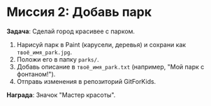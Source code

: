 # Миссия 2: Добавь парк

**Задача**: Сделай город красивее с парком.

1. Нарисуй парк в Paint (карусели, деревья) и сохрани как `твоё_имя_park.jpg`.
2. Положи его в папку `parks/`.
3. Добавь описание в `твоё_имя_park.txt` (например, "Мой парк с фонтаном!").
4. Отправь изменения в репозиторий GitForKids.

**Награда**: Значок "Мастер красоты".
